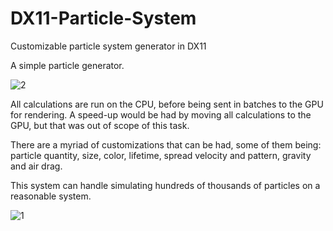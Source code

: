 # DX11-Particle-System
Customizable particle system generator in DX11

A simple particle generator.

![2](https://github.com/JTGaming/DX11-Particle-System/assets/38790084/689d6405-3dac-47a9-ac06-dfbcea6922e2)


All calculations are run on the CPU, before being sent in batches to the GPU for rendering.
A speed-up would be had by moving all calculations to the GPU, but that was out of scope of this task.

There are a myriad of customizations that can be had, some of them being: particle quantity, size, color, lifetime, spread velocity and pattern, gravity and air drag.

This system can handle simulating hundreds of thousands of particles on a reasonable system.

![1](https://github.com/JTGaming/DX11-Particle-System/assets/38790084/4d04eda8-3b06-4df4-b707-390bbfc5d8f0)
